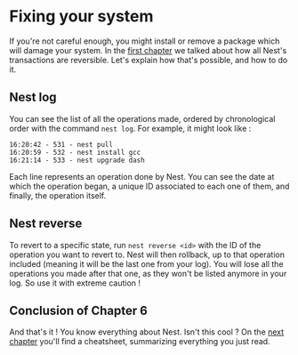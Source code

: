 # Fixing your system

[//]: # (TODO: add link to the first chapter)
If you're not careful enough, you might install or remove a package which will damage your system. In the [first chapter]() we talked about how all Nest's transactions are reversible. Let's explain how that's possible, and how to do it.

## Nest log

You can see the list of all the operations made, ordered by chronological order with the command `nest log`. For example, it might look like :
```
16:20:42 - 531 - nest pull
16:20:59 - 532 - nest install gcc
16:21:14 - 533 - nest upgrade dash
```

Each line represents an operation done by Nest. You can see the date at which the operation began, a unique ID associated to each one of them, and finally, the operation itself.

## Nest reverse

To revert to a specific state, run `nest reverse <id>` with the ID of the operation you want to revert to. Nest will then rollback, up to that operation included (meaning it will be the last one from your log). You will lose all the operations you made after that one, as they won't be listed anymore in your log. So use it with extreme caution !

## Conclusion of Chapter 6
[//]: # (TODO: add link to the next chapter)
And that's it ! You know everything about Nest. Isn't this cool ? On the [next chapter]() you'll find a cheatsheet, summarizing everything you just read.
